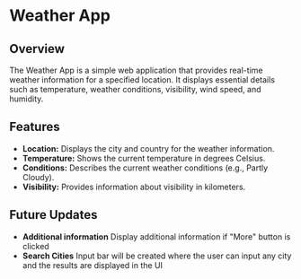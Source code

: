 # Weather App

## Overview

The Weather App is a simple web application that provides real-time weather information for a specified location. It displays essential details such as temperature, weather conditions, visibility, wind speed, and humidity.

## Features

- **Location:** Displays the city and country for the weather information.
- **Temperature:** Shows the current temperature in degrees Celsius.
- **Conditions:** Describes the current weather conditions (e.g., Partly Cloudy).
- **Visibility:** Provides information about visibility in kilometers.

## Future Updates

- **Additional information** Display additional information if "More" button is clicked
- **Search Cities** Input bar will be created where the user can input any city and the results are displayed in the UI
